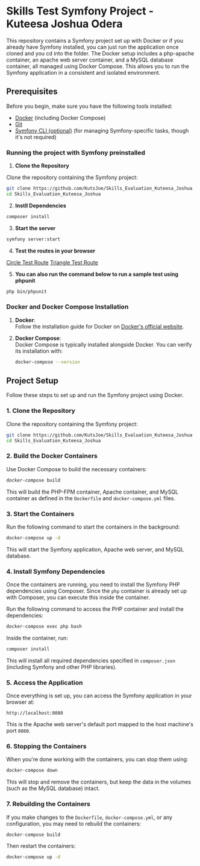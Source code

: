 # Skills Test Symfony Project - Kuteesa Joshua Odera

This repository contains a Symfony project set up with Docker or if you already have Symfony installed, you can just run the application once cloned and you cd into the folder. The Docker setup includes a php-apache container, an apache web server container, and a MySQL database container, all managed using Docker Compose. This allows you to run the Symfony application in a consistent and isolated environment.

## Prerequisites

Before you begin, make sure you have the following tools installed:

- [Docker](https://www.docker.com/get-started) (including Docker Compose)
- [Git](https://git-scm.com/)
- [Symfony CLI (optional)](https://symfony.com/download) (for managing Symfony-specific tasks, though it's not required)

### Running the project with Symfony preinstalled

1. **Clone the Repository**

Clone the repository containing the Symfony project:

```bash
git clone https://github.com/KutsJoe/Skills_Evaluation_Kuteesa_Joshua
cd Skills_Evaluation_Kuteesa_Joshua
```

2. **Instll Dependencies**

```bash
composer install
```


3. **Start the server**

```bash
symfony server:start
```

4. **Test the routes in your browser**


[Circle Test Route](http://127.0.0.1:8000/circle/2)
[Triangle Test Route](http://127.0.0.1:8000/triangle/3/4/5)

5. **You can also run the command below to run a sample test using phpunit**

```bash
php bin/phpunit
```


### Docker and Docker Compose Installation

1. **Docker**:  
   Follow the installation guide for Docker on [Docker's official website](https://docs.docker.com/get-docker/).

2. **Docker Compose**:  
   Docker Compose is typically installed alongside Docker. You can verify its installation with:
   ```bash
   docker-compose --version
   ```

## Project Setup

Follow these steps to set up and run the Symfony project using Docker.

### 1. Clone the Repository

Clone the repository containing the Symfony project:

```bash
git clone https://github.com/KutsJoe/Skills_Evaluation_Kuteesa_Joshua
cd Skills_Evaluation_Kuteesa_Joshua
```

### 2. Build the Docker Containers

Use Docker Compose to build the necessary containers:

```bash
docker-compose build
```

This will build the PHP-FPM container, Apache container, and MySQL container as defined in the `Dockerfile` and `docker-compose.yml` files.

### 3. Start the Containers

Run the following command to start the containers in the background:

```bash
docker-compose up -d
```

This will start the Symfony application, Apache web server, and MySQL database.

### 4. Install Symfony Dependencies

Once the containers are running, you need to install the Symfony PHP dependencies using Composer. Since the `php` container is already set up with Composer, you can execute this inside the container.

Run the following command to access the PHP container and install the dependencies:

```bash
docker-compose exec php bash
```

Inside the container, run:

```bash
composer install
```

This will install all required dependencies specified in `composer.json` (including Symfony and other PHP libraries).

### 5. Access the Application

Once everything is set up, you can access the Symfony application in your browser at:

```
http://localhost:8080
```

This is the Apache web server's default port mapped to the host machine's port `8080`.

### 6. Stopping the Containers

When you're done working with the containers, you can stop them using:

```bash
docker-compose down
```

This will stop and remove the containers, but keep the data in the volumes (such as the MySQL database) intact.

### 7. Rebuilding the Containers

If you make changes to the `Dockerfile`, `docker-compose.yml`, or any configuration, you may need to rebuild the containers:

```bash
docker-compose build
```

Then restart the containers:

```bash
docker-compose up -d
```
